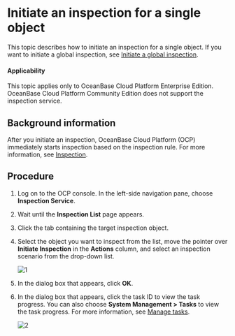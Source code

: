 # Initiate an inspection for a single object

This topic describes how to initiate an inspection for a single object. If you want to initiate a global inspection, see [Initiate a global inspection](../400.initate-a-inspection/200.initiate-global-inspection.md).

<main id="notice" type='notice'>
<h4>Applicability</h4>
<p>This topic applies only to OceanBase Cloud Platform Enterprise Edition. OceanBase Cloud Platform Community Edition does not support the inspection service. </p>
</main>

## Background information

After you initiate an inspection, OceanBase Cloud Platform (OCP) immediately starts inspection based on the inspection rule. For more information, see [Inspection](../100.inspection-management.md).

## Procedure

1. Log on to the OCP console. In the left-side navigation pane, choose **Inspection Service**.

2. Wait until the **Inspection List** page appears.

3. Click the tab containing the target inspection object.

4. Select the object you want to inspect from the list, move the pointer over **Initiate Inspection** in the **Actions** column, and select an inspection scenario from the drop-down list.

   ![1](https://obbusiness-private.oss-cn-shanghai.aliyuncs.com/doc/img/ocp/401/%E6%80%A7%E8%83%BD%E5%B7%A1%E6%A3%802.png)

5. In the dialog box that appears, click **OK**.

6. In the dialog box that appears, click the task ID to view the task progress. You can also choose **System Management > Tasks** to view the task progress. For more information, see [Manage tasks](../../1600.system-management-features/100.manage-tasks.md).

   ![2](https://obbusiness-private.oss-cn-shanghai.aliyuncs.com/doc/img/ocp/401/%E6%80%A7%E8%83%BD%E5%B7%A1%E6%A3%80%E7%BB%93%E6%9E%9C.png)

